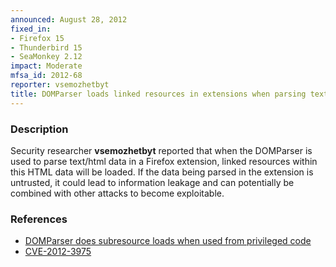 ```yaml
---
announced: August 28, 2012
fixed_in:
- Firefox 15
- Thunderbird 15
- SeaMonkey 2.12
impact: Moderate
mfsa_id: 2012-68
reporter: vsemozhetbyt
title: DOMParser loads linked resources in extensions when parsing text/html
---
```


<h3>Description</h3>

<p>Security researcher <strong>vsemozhetbyt</strong> reported that when the
DOMParser is used to parse text/html data in a Firefox extension, linked
resources within this HTML data will be loaded. If the data being parsed in the
extension is untrusted, it could lead to information leakage and can
potentially be combined with other attacks to become exploitable.
</p>


<h3>References</h3>

<ul>
  <li><a href="https://bugzilla.mozilla.org/show_bug.cgi?id=770684">
       DOMParser does subresource loads when used from privileged code</a></li>
  <li><a href="http://cve.mitre.org/cgi-bin/cvename.cgi?name=CVE-2012-3975" class="ex-ref">CVE-2012-3975</a></li>
</ul>



